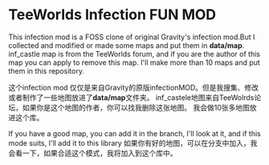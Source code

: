 # TeeWorlds Infection FUN MOD
This infection mod is a FOSS clone of original Gravity's infection mod.But I collected and modified or made some maps and put them in **data/map**.  
inf_castle map is from the TeeWorlds forum, and if you are the author of this map you can apply to remove this map.
I'll make more than 10 maps and put them in this repository.

这个infection mod 仅仅是来自Gravity的原版infectionMOD。但是我搜集、修改或者制作了一些地图放进了**data/map**文件夹。
inf_castele地图来自TeeWolrds论坛，如果你是这个地图的作者，你可以找我删除这张地图。
我会做10张多地图放进这个库。

If you have a good map, you can add it in the branch, I'll look at it, and if this mode suits, I'll add it to this library
如果你有好的地图，可以在分支中加入，我会看一下，如果合适这个模式，我将加入到这个库中。
